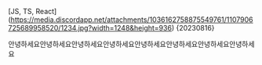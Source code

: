[JS, TS, React]
(https://media.discordapp.net/attachments/1036162758875549761/1107906725689958520/1234.jpg?width=1248&height=936)
{20230816}

안녕하세요안녕하세요안녕하세요안녕하세요안녕하세요안녕하세요안녕하세요안녕하세요
